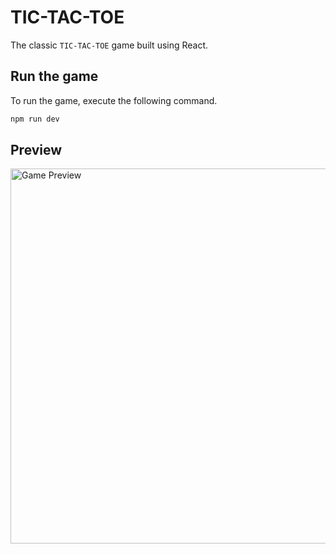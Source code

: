 # TIC-TAC-TOE

The classic `TIC-TAC-TOE` game built using React.

## Run the game

To run the game, execute the following command.

```bash
npm run dev
```

## Preview

<img src="Game_Preview.gif" alt="Game Preview" width="800" height="600" />
